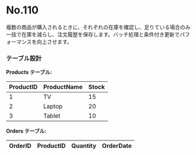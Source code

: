 # No.110

複数の商品が購入されるときに、それぞれの在庫を確認し、足りている場合のみ一括で在庫を減らし、注文履歴を保存します。バッチ処理と条件付き更新でパフォーマンスを向上させます。

### テーブル設計

**Products テーブル:**

| ProductID | ProductName | Stock |
|-----------|-------------|-------|
| 1         | TV          | 15    |
| 2         | Laptop      | 20    |
| 3         | Tablet      | 10    |

**Orders テーブル:**

| OrderID | ProductID | Quantity | OrderDate  |
|---------|-----------|----------|------------|
